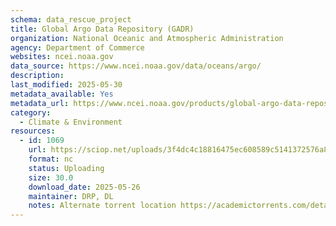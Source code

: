 ```yaml
---
schema: data_rescue_project 
title: Global Argo Data Repository (GADR)
organization: National Oceanic and Atmospheric Administration
agency: Department of Commerce
websites: ncei.noaa.gov
data_source: https://www.ncei.noaa.gov/data/oceans/argo/
description: 
last_modified: 2025-05-30
metadata_available: Yes
metadata_url: https://www.ncei.noaa.gov/products/global-argo-data-repository
category:
  - Climate & Environment 
resources:
  - id: 1069
    url: https://sciop.net/uploads/3f4dc4c18816475ec608589c5141372576a80898
    format: nc
    status: Uploading
    size: 30.0
    download_date: 2025-05-26
    maintainer: DRP, DL
    notes: Alternate torrent location https://academictorrents.com/details/3f4dc4c18816475ec608589c5141372576a80898
---
```

